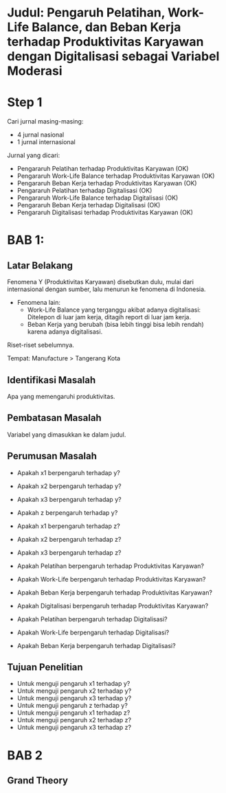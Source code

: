 # Judul: Pengaruh Pelatihan, Work-Life Balance, dan Beban Kerja terhadap Produktivitas Karyawan dengan Digitalisasi sebagai Variabel Moderasi

# Step 1

Cari jurnal masing-masing:
- 4 jurnal nasional
- 1 jurnal internasional

Jurnal yang dicari:
- Pengararuh Pelatihan terhadap Produktivitas Karyawan (OK)
- Pengararuh Work-Life Balance terhadap Produktivitas Karyawan (OK)
- Pengararuh Beban Kerja terhadap Produktivitas Karyawan (OK)
- Pengararuh Pelatihan terhadap Digitalisasi (OK)
- Pengararuh Work-Life Balance terhadap Digitalisasi (OK)
- Pengararuh Beban Kerja terhadap Digitalisasi (OK)
- Pengararuh Digitalisasi terhadap Produktivitas Karyawan (OK)


# BAB 1:
## Latar Belakang
Fenomena Y (Produktivitas Karyawan) disebutkan dulu, mulai dari internasional dengan sumber, lalu menurun ke fenomena di Indonesia.

- Fenomena lain:
    - Work-Life Balance yang terganggu akibat adanya digitalisasi: Ditelepon di luar jam kerja, ditagih report di luar jam kerja.
    - Beban Kerja yang berubah (bisa lebih tinggi bisa lebih rendah) karena adanya digitalisasi.

Riset-riset sebelumnya.

Tempat: Manufacture > Tangerang Kota

## Identifikasi Masalah
Apa yang memengaruhi produktivitas.

## Pembatasan Masalah
Variabel yang dimasukkan ke dalam judul.

## Perumusan Masalah
- Apakah x1 berpengaruh terhadap y?
- Apakah x2 berpengaruh terhadap y?
- Apakah x3 berpengaruh terhadap y?
- Apakah z berpengaruh terhadap y?
- Apakah x1 berpengaruh terhadap z?
- Apakah x2 berpengaruh terhadap z?
- Apakah x3 berpengaruh terhadap z?

- Apakah Pelatihan berpengaruh terhadap Produktivitas Karyawan?
- Apakah Work-Life berpengaruh terhadap Produktivitas Karyawan?
- Apakah Beban Kerja berpengaruh terhadap Produktivitas Karyawan?
- Apakah Digitalisasi berpengaruh terhadap Produktivitas Karyawan?
- Apakah Pelatihan berpengaruh terhadap Digitalisasi?
- Apakah Work-Life berpengaruh terhadap Digitalisasi?
- Apakah Beban Kerja berpengaruh terhadap Digitalisasi?

## Tujuan Penelitian
- Untuk menguji pengaruh x1 terhadap y?
- Untuk menguji pengaruh x2 terhadap y?
- Untuk menguji pengaruh x3 terhadap y?
- Untuk menguji pengaruh z terhadap y?
- Untuk menguji pengaruh x1 terhadap z?
- Untuk menguji pengaruh x2 terhadap z?
- Untuk menguji pengaruh x3 terhadap z?

# BAB 2

## Grand Theory